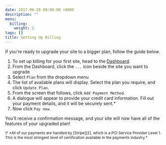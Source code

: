 ```yaml
---
date: 2017-06-28 00:00:00 +0000
description: ""
menu:
  billing:
    weight: 2
tags: []
title: Setting Up Billing
---
```


If you’re ready to upgrade your site to a bigger plan, follow the guide below.

1. To set up billing for your first site, head to the [Dashboard][1].
2. From the Dashboard, click the `...` icon beside the site you want to upgrade
3. Select `Plan` from the dropdown menu
4. The list of available plans will display. Select the plan you require, and click `Update Plan`.
5. From the screen that follows, click `Add Payment Method`.
6. A dialogue will appear to provide your credit card information. Fill out your payment details, and it will be securely sent.*
7. Now click `Pay now`.

You’ll receive a confirmation message, and your site will now have all of the features of your upgraded plan!

<span style="font-size: 0.85em">
\* *All of our payments are handled by [Stripe][2], which is a PCI Service Provider Level 1. This is the most stringent level of certification available in the payments industry.*
</span>

[1]: https://app.forestry.io/dashboard
[2]: https://stripe.com
